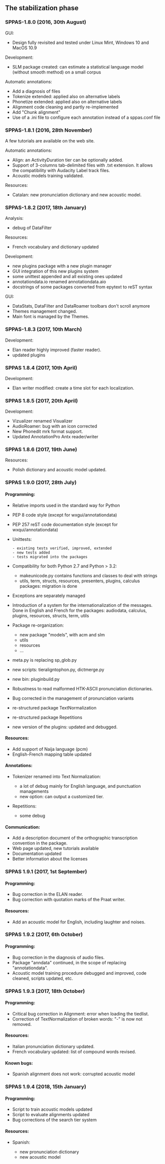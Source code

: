 ## The stabilization phase


### SPPAS-1.8.0 (2016, 30th August)

GUI:

- Design fully revisited and tested under Linux Mint, Windows 10 and MacOS 10.9

Development:

- SLM package created: can estimate a statistical language model (without 
  smooth method) on a small corpus

Automatic annotations:

- Add a diagnosis of files
- Tokenize extended: applied also on alternative labels
- Phonetize extended: applied also on alternative labels
- Alignment code cleaning and partly re-implemented
- Add "Chunk alignment"
- Use of a .ini file to configure each annotation instead of a sppas.conf file


### SPPAS-1.8.1 (2016, 28th November)

A few tutorials are available on the web site.

Automatic annotations:

- Align: an ActivityDuration tier can be optionally added.
- Support of 3-columns tab-delimited files with .txt extension. It allows the
  compatibility with Audacity Label track files.
- Acoustic models training validated.

Resources:

- Catalan: new pronunciation dictionary and new acoustic model.


### SPPAS-1.8.2 (2017, 18th January)

Analysis:

- debug of DataFilter

Resources:

- French vocabulary and dictionary updated

Development:

- new plugins package with a new plugin manager
- GUI integration of this new plugins system
- some unittest appended and all existing ones updated
- annotationdata.io renamed annotationdata.aio
- docstrings of some packages converted from epytext to reST syntax

GUI: 

- DataStats, DataFilter and DataRoamer toolbars don't scroll anymore
- Themes management changed.
- Main font is managed by the Themes.


### SPPAS-1.8.3 (2017, 10th March)

Development:

- Elan reader highly improved (faster reader).
- updated plugins


### SPPAS 1.8.4 (2017, 10th April)

Development:

- Elan writer modified: create a time slot for each localization.


### SPPAS 1.8.5 (2017, 20th April)

Development:

- Vizualizer renamed Visualizer
- AudioRoamer: bug with an icon corrected
- New Phonedit mrk format support.
- Updated AnnotationPro Antx reader/writer


### SPPAS 1.8.6 (2017, 19th June)

Resources:

- Polish dictionary and acoustic model updated.


### SPPAS 1.9.0 (2017, 28th July)

#### Programming:

- Relative imports used in the standard way for Python
- PEP 8 code style (except for wxgui/annotationdata)
- PEP 257 reST code documentation style (except for wxqui/annotationdata)
- Unittests:

      - existing tests verified, improved, extended
      - new tests added
      - tests migrated into the packages
      
- Compatibility for both Python 2.7 and Python > 3.2:

    - makeunicode.py contains functions and classes to deal with strings
    - utils, term, structs, resources, presenters, plugins, calculus packages:
      migration is done
      
- Exceptions are separately managed
- Introduction of a system for the internationalization of the messages. Done
  in English and French for the packages: audiodata, calculus, plugins, 
  resources, structs, term, utils
- Package re-organization:

    - new package "models", with acm and slm
    - utils 
    - resources
    - ...
    
- meta.py is replacing sp_glob.py
- new scripts: tieraligntophon.py, dictmerge.py
- new bin: pluginbuild.py
- Robustness to read malformed HTK-ASCII pronunciation dictionaries.
- Bug corrected in the management of pronunciation variants
- re-structured package TextNormalization
- re-structured package Repetitions
- new version of the plugins: updated and debugged.

#### Resources: 

- Add support of Naija language (pcm)
- English-French mapping table updated

#### Annotations:

- Tokenizer renamed into Text Normalization:

    - a lot of debug mainly for English language, and punctuation managements
    - new option: can output a customized tier.
    
- Repetitions:

    - some debug
  
#### Communication:

- Add a description document of the orthographic transcription convention
  in the package.
- Web page updated, new tutorials available
- Documentation updated
- Better information about the licenses


### SPPAS 1.9.1 (2017, 1st September)

#### Programming:

- Bug correction in the ELAN reader.
- Bug correction with quotation marks of the Praat writer.

#### Resources: 

- Add an acoustic model for English, including laughter and noises.


### SPPAS 1.9.2 (2017, 6th October)

#### Programming:

- Bug correction in the diagnosis of audio files.
- Package "anndata" continued, in the scope of replacing "annotationdata".
- Acoustic model training procedure debugged and improved, code cleaned, 
  scripts updated, etc.


### SPPAS 1.9.3 (2017, 18th October)

#### Programming:

- Critical bug correction in Alignment: error when loading the tiedlist.
- Correction of TextNormalization of broken words: "-" is now not removed.

#### Resources: 

- Italian pronunciation dictionary updated.
- French vocabulary updated: list of compound words revised.

#### Known bugs:

- Spanish alignment does not work: corrupted acoustic model


### SPPAS 1.9.4 (2018, 15th January)

#### Programming:

- Script to train acoustic models updated
- Script to evaluate alignments updated
- Bug corrections of the search tier system

#### Resources: 

- Spanish:
    
    - new pronunciation dictionary
    - new acoustic model


